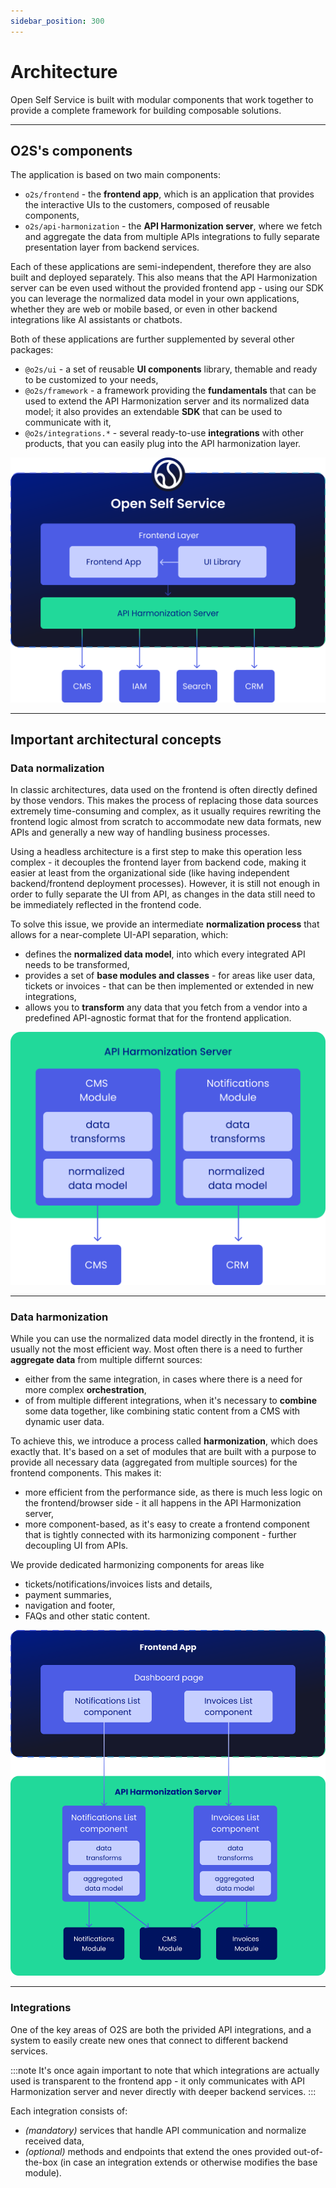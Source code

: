 ```yaml
---
sidebar_position: 300
---
```


# Architecture

Open Self Service is built with modular components that work together to provide a complete framework for building composable solutions.

---


## O2S's components

The application is based on two main components:

- `o2s/frontend` - the **frontend app**, which is an application that provides the interactive UIs to the customers, composed of reusable components,
- `o2s/api-harmonization` - the **API Harmonization server**, where we fetch and aggregate the data from multiple APIs integrations to fully separate presentation layer from backend services.

Each of these applications are semi-independent, therefore they are also built and deployed separately. This also means that the API Harmonization server can be even used without the provided frontend app - using our SDK you can leverage the normalized data model in your own applications, whether they are web or mobile based, or even in other backend integrations like AI assistants or chatbots.

Both of these applications are further supplemented by several other packages:

- `@o2s/ui` - a set of reusable **UI components** library, themable and ready to be customized to your needs,
- `@o2s/framework` - a framework providing the **fundamentals** that can be used to extend the API Harmonization server and its normalized data model; it also provides an extendable **SDK** that can be used to communicate with it,
- `@o2s/integrations.*` - several ready-to-use **integrations** with other products, that you can easily plug into the API harmonization layer.

![high-level-architecture.svg](high-level-architecture.svg)

---
## Important architectural concepts

### Data normalization

In classic architectures, data used on the frontend is often directly defined by those vendors. This makes the process of replacing those data sources extremely time-consuming and complex, as it usually requires rewriting the frontend logic almost from scratch to accommodate new data formats, new APIs and generally a new way of handling business processes.

Using a headless architecture is a first step to make this operation less complex - it decouples the frontend layer from backend code, making it easier at least from the organizational side (like having independent backend/frontend deployment processes). However, it is still not enough in order to fully separate the UI from API, as changes in the data still need to be immediately reflected in the frontend code.

To solve this issue, we provide an intermediate **normalization process** that allows for a near-complete UI-API separation, which:

- defines the **normalized data model**, into which every integrated API needs to be transformed,
- provides a set of **base modules and classes** - for areas like user data, tickets or invoices - that can be then implemented or extended in new integrations,
- allows you to **transform** any data that you fetch from a vendor into a predefined API-agnostic format that for the frontend application.

![data-normalization.svg](data-normalization.svg)

---

### Data harmonization

While you can use the normalized data model directly in the frontend, it is usually not the most efficient way. Most often there is a need to further **aggregate data** from multiple differnt sources:

- either from the same integration, in cases where there is a need for more complex **orchestration**,
- of from multiple different integrations, when it's necessary to **combine** some data together, like combining static content from a CMS with dynamic user data.

To achieve this, we introduce a process called **harmonization**, which does exactly that. It's based on a set of modules that are built with a purpose to provide all necessary data (aggregated from multiple sources) for the frontend components. This makes it:

- more efficient from the performance side, as there is much less logic on the frontend/browser side - it all happens in the API Harmonization server,
- more component-based, as it's easy to create a frontend component that is tightly connected with its harmonizing component - further decoupling UI from APIs.

We provide dedicated harmonizing components for areas like

- tickets/notifications/invoices lists and details,
- payment summaries,
- navigation and footer,
- FAQs and other static content.

![aggregated-data-model.svg](aggregated-data-model.svg)

---

### Integrations

One of the key areas of O2S are both the privided API integrations, and a system to easily create new ones that connect to different backend services.

:::note
It's once again important to note that which integrations are actually used is transparent to the frontend app - it only communicates with API Harmonization server and never directly with deeper backend services.
:::

Each integration consists of:

- _(mandatory)_ services that handle API communication and normalize received data,
- _(optional)_ methods and endpoints that extend the ones provided out-of-the-box (in case an integration extends or otherwise modifies the base module).
